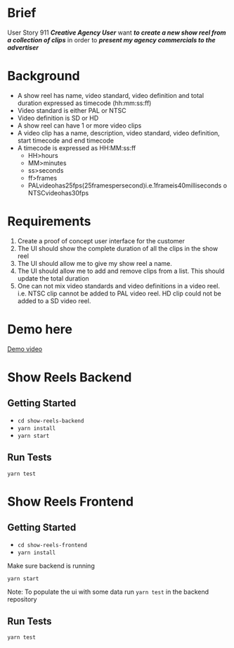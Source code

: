 # Brief

User Story 911
**_Creative Agency User_** want **_to create a new show reel from a collection of clips_** in order to **_present my agency commercials to the advertiser_**

# Background

- A show reel has name, video standard, video definition and total duration expressed as timecode (hh:mm:ss:ff)
- Video standard is either PAL or NTSC
- Video definition is SD or HD
- A show reel can have 1 or more video clips
- A video clip has a name, description, video standard, video definition, start timecode and end
  timecode
- A timecode is expressed as HH:MM:ss:ff
  - HH>hours
  - MM>minutes
  - ss>seconds
  - ff>frames
  - PALvideohas25fps(25framespersecond)i.e.1frameis40milliseconds o NTSCvideohas30fps

# Requirements

1. Create a proof of concept user interface for the customer
2. The UI should show the complete duration of all the clips in the show reel
3. The UI should allow me to give my show reel a name.
4. The UI should allow me to add and remove clips from a list. This should update the total duration
5. One can not mix video standards and video definitions in a video reel. i.e. NTSC clip cannot be added to PAL video reel. HD clip could not be added to a SD video reel.

# Demo here

[Demo video](https://drive.google.com/file/d/1LmeOqOwZG4p5L1EqMLYOoBd_neQzapdp/view?usp=sharing)

# Show Reels Backend

## Getting Started

- `cd show-reels-backend`
- `yarn install`
- `yarn start`

## Run Tests

`yarn test`

# Show Reels Frontend

## Getting Started

- `cd show-reels-frontend`
- `yarn install`

Make sure backend is running

`yarn start`

Note: To populate the ui with some data run `yarn test` in the backend repository

## Run Tests

`yarn test`
